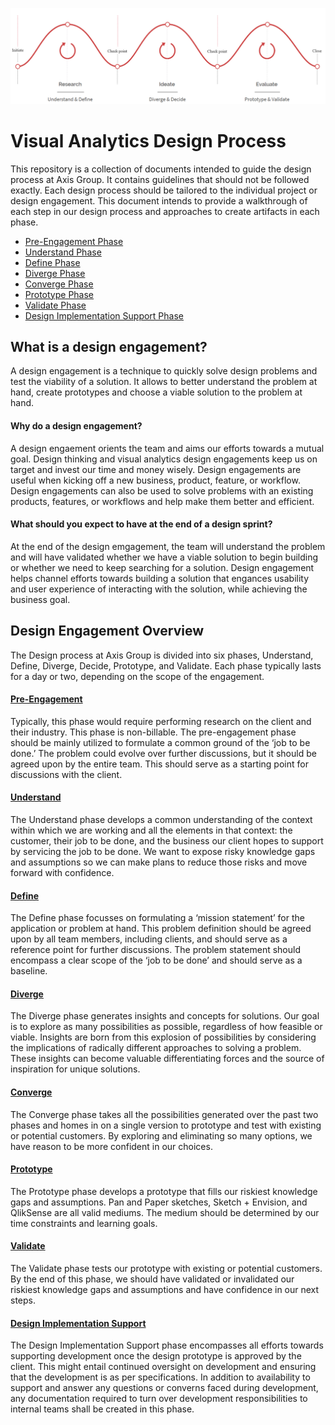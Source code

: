 ﻿ ![Design Engagement Phases](/images/phases.png?raw=true "Design Engagement Phases")

# Visual Analytics Design Process
This repository is a collection of documents intended to guide the design process at Axis Group. 
It contains guidelines that should not be followed exactly. 
Each design process should be tailored to the individual project or design engagement. 
This document intends to provide a walkthrough of each step in our design process and approaches to create artifacts in each phase.

* [Pre-Engagement Phase](0-Pre-Engagement)
* [Understand Phase](1-Understand)
* [Define Phase](2-Define)
* [Diverge Phase](3-Diverge)
* [Converge Phase](4-Converge)
* [Prototype Phase](5-Prototype)
* [Validate Phase](6-Validate)
* [Design Implementation Support Phase](7-Design-Implementation-Support)

## What is a design engagement?
A design engagement is a technique to quickly solve design problems and test the viability of a solution.
It allows to better understand the problem at hand, create prototypes and choose a viable solution to the problem at hand.

#### Why do a design engagement?
A design engaement orients the team and aims our efforts towards a mutual goal.
Design thinking and visual analytics design engagements keep us on target and invest our time and money wisely.
Design engagements are useful when kicking off a new business, product, feature, or workflow. 
Design engagements can also be used to solve problems with an existing products, features, or workflows 
and help make them better and efficient.

#### What should you expect to have at the end of a design sprint?
At the end of the design emgagement, the team will understand the problem and will have validated whether 
we have a viable solution to begin building or whether we need to keep searching for a solution. 
Design engagement helps channel efforts towards building a solution that engances usability and 
user experience of interacting with the solution, while achieving the business goal. 

## Design Engagement Overview
The Design process at Axis Group is divided into six phases, 
Understand, Define, Diverge, Decide, Prototype, and Validate. Each phase typically lasts for a day or two,
depending on the scope of the engagement.

#### [Pre-Engagement](0-Pre-Engagement)
Typically, this phase would require performing research on the client and their industry. This phase is non-billable.
The pre-engagement phase should be mainly utilized to formulate a common ground of the ‘job to be done.’ 
The problem could evolve over further discussions, but it should be agreed upon by the entire team. 
This should serve as a starting point for discussions with the client. 

#### [Understand](1-Understand)
The Understand phase develops a common understanding of the context within which we are working and all the elements in that context: 
the customer, their job to be done, and the business our client hopes to support by servicing the job to be done. 
We want to expose risky knowledge gaps and assumptions so we can make plans to reduce those risks and move forward with confidence.

#### [Define](2-Define)
The Define phase focusses on formulating a ‘mission statement’ for the application or problem at hand. 
This problem definition should be agreed upon by all team members, including clients, 
and should serve as a reference point for further discussions. 
The problem statement should encompass a clear scope of the ‘job to be done’ and should serve as a baseline.

#### [Diverge](3-Diverge)
The Diverge phase generates insights and concepts for solutions. 
Our goal is to explore as many possibilities as possible, regardless of how feasible or viable. 
Insights are born from this explosion of possibilities by considering the implications 
of radically different approaches to solving a problem. 
These insights can become valuable differentiating forces and the source of inspiration for unique solutions.

#### [Converge](4-Converge)
The Converge phase takes all the possibilities generated over the past two phases 
and homes in on a single version to prototype and test with existing or potential customers. 
By exploring and eliminating so many options, we have reason to be more confident in our choices.

#### [Prototype](5-Prototype)
The Prototype phase develops a prototype that fills our riskiest knowledge gaps and assumptions. 
Pan and Paper sketches, Sketch + Envision, and QlikSense are all valid mediums. 
The medium should be determined by our time constraints and learning goals.

#### [Validate](6-Validate)
The Validate phase tests our prototype with existing or potential customers. 
By the end of this phase, we should have validated or invalidated our riskiest knowledge gaps and 
assumptions and have confidence in our next steps.

#### [Design Implementation Support](7-Design-Implementation-Support)
The Design Implementation Support phase encompasses all efforts towards supporting development 
once the design prototype is approved by the client.
This might entail continued oversight on development and ensuring that the development is as per specifications.
In addition to availability to support and answer any questions or converns faced during development, 
any documentation required to turn over development responsibilities to internal teams shall be created in this phase.
